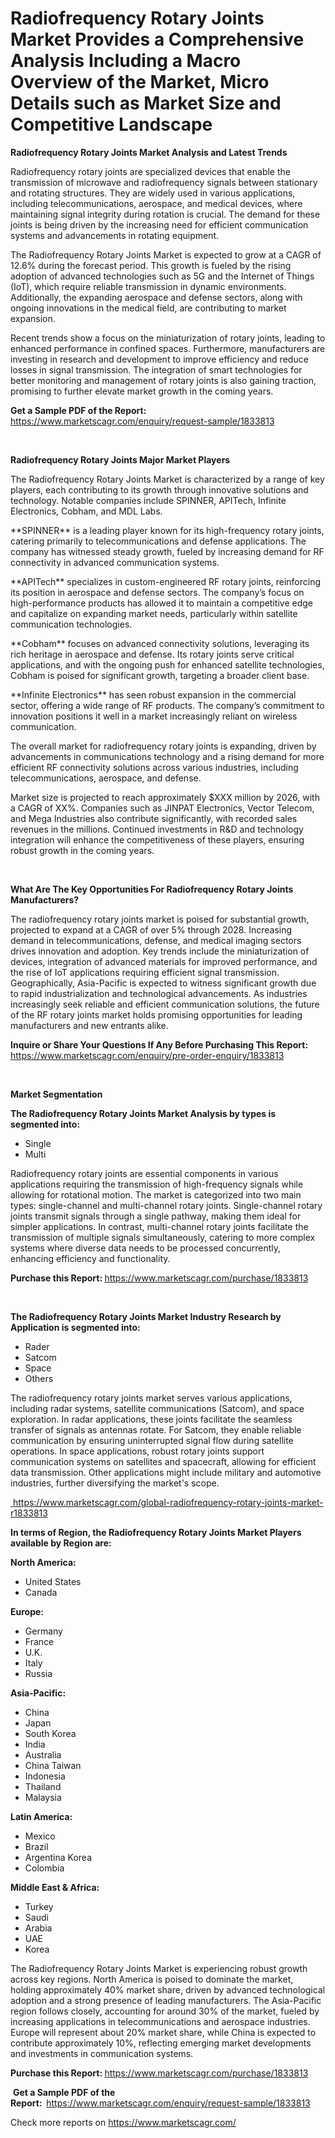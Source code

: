<p><h1>Radiofrequency Rotary Joints Market Provides a Comprehensive Analysis Including a Macro Overview of the Market, Micro Details such as Market Size and Competitive Landscape</h1></p><p><strong>Radiofrequency Rotary Joints Market Analysis and Latest Trends</strong></p>
<p><p>Radiofrequency rotary joints are specialized devices that enable the transmission of microwave and radiofrequency signals between stationary and rotating structures. They are widely used in various applications, including telecommunications, aerospace, and medical devices, where maintaining signal integrity during rotation is crucial. The demand for these joints is being driven by the increasing need for efficient communication systems and advancements in rotating equipment.</p><p>The Radiofrequency Rotary Joints Market is expected to grow at a CAGR of 12.6% during the forecast period. This growth is fueled by the rising adoption of advanced technologies such as 5G and the Internet of Things (IoT), which require reliable transmission in dynamic environments. Additionally, the expanding aerospace and defense sectors, along with ongoing innovations in the medical field, are contributing to market expansion.</p><p>Recent trends show a focus on the miniaturization of rotary joints, leading to enhanced performance in confined spaces. Furthermore, manufacturers are investing in research and development to improve efficiency and reduce losses in signal transmission. The integration of smart technologies for better monitoring and management of rotary joints is also gaining traction, promising to further elevate market growth in the coming years.</p></p>
<p><strong>Get a Sample PDF of the Report:&nbsp;</strong> <a href="https://www.marketscagr.com/enquiry/request-sample/1833813?utm_campaign=1895&utm_medium=2&utm_source=Github&utm_content=ia&utm_term=01012025&utm_id=radiofrequency-rotary-joints">https://www.marketscagr.com/enquiry/request-sample/1833813</a></p>
<p>&nbsp;</p>
<p><strong>Radiofrequency Rotary Joints Major Market Players</strong></p>
<p><p>The Radiofrequency Rotary Joints Market is characterized by a range of key players, each contributing to its growth through innovative solutions and technology. Notable companies include SPINNER, APITech, Infinite Electronics, Cobham, and MDL Labs.</p><p>**SPINNER** is a leading player known for its high-frequency rotary joints, catering primarily to telecommunications and defense applications. The company has witnessed steady growth, fueled by increasing demand for RF connectivity in advanced communication systems. </p><p>**APITech** specializes in custom-engineered RF rotary joints, reinforcing its position in aerospace and defense sectors. The company’s focus on high-performance products has allowed it to maintain a competitive edge and capitalize on expanding market needs, particularly within satellite communication technologies.</p><p>**Cobham** focuses on advanced connectivity solutions, leveraging its rich heritage in aerospace and defense. Its rotary joints serve critical applications, and with the ongoing push for enhanced satellite technologies, Cobham is poised for significant growth, targeting a broader client base.</p><p>**Infinite Electronics** has seen robust expansion in the commercial sector, offering a wide range of RF products. The company’s commitment to innovation positions it well in a market increasingly reliant on wireless communication.</p><p>The overall market for radiofrequency rotary joints is expanding, driven by advancements in communications technology and a rising demand for more efficient RF connectivity solutions across various industries, including telecommunications, aerospace, and defense.</p><p>Market size is projected to reach approximately $XXX million by 2026, with a CAGR of XX%. Companies such as JINPAT Electronics, Vector Telecom, and Mega Industries also contribute significantly, with recorded sales revenues in the millions. Continued investments in R&D and technology integration will enhance the competitiveness of these players, ensuring robust growth in the coming years.</p></p>
<p>&nbsp;</p>
<p><strong>What Are The Key Opportunities For Radiofrequency Rotary Joints Manufacturers?</strong></p>
<p><p>The radiofrequency rotary joints market is poised for substantial growth, projected to expand at a CAGR of over 5% through 2028. Increasing demand in telecommunications, defense, and medical imaging sectors drives innovation and adoption. Key trends include the miniaturization of devices, integration of advanced materials for improved performance, and the rise of IoT applications requiring efficient signal transmission. Geographically, Asia-Pacific is expected to witness significant growth due to rapid industrialization and technological advancements. As industries increasingly seek reliable and efficient communication solutions, the future of the RF rotary joints market holds promising opportunities for leading manufacturers and new entrants alike.</p></p>
<p><strong>Inquire or Share Your Questions If Any Before Purchasing This Report:</strong> <a href="https://www.marketscagr.com/enquiry/pre-order-enquiry/1833813?utm_campaign=1895&utm_medium=2&utm_source=Github&utm_content=ia&utm_term=01012025&utm_id=radiofrequency-rotary-joints">https://www.marketscagr.com/enquiry/pre-order-enquiry/1833813</a></p>
<p>&nbsp;</p>
<p><strong>Market Segmentation</strong></p>
<p><strong>The Radiofrequency Rotary Joints Market Analysis by types is segmented into:</strong></p>
<p><ul><li>Single</li><li>Multi</li></ul></p>
<p><p>Radiofrequency rotary joints are essential components in various applications requiring the transmission of high-frequency signals while allowing for rotational motion. The market is categorized into two main types: single-channel and multi-channel rotary joints. Single-channel rotary joints transmit signals through a single pathway, making them ideal for simpler applications. In contrast, multi-channel rotary joints facilitate the transmission of multiple signals simultaneously, catering to more complex systems where diverse data needs to be processed concurrently, enhancing efficiency and functionality.</p></p>
<p><strong>Purchase this Report:&nbsp;</strong><a href="https://www.marketscagr.com/purchase/1833813?utm_campaign=1895&utm_medium=2&utm_source=Github&utm_content=ia&utm_term=01012025&utm_id=radiofrequency-rotary-joints">https://www.marketscagr.com/purchase/1833813</a></p>
<p>&nbsp;</p>
<p><strong>The Radiofrequency Rotary Joints Market Industry Research by Application is segmented into:</strong></p>
<p><ul><li>Rader</li><li>Satcom</li><li>Space</li><li>Others</li></ul></p>
<p><p>The radiofrequency rotary joints market serves various applications, including radar systems, satellite communications (Satcom), and space exploration. In radar applications, these joints facilitate the seamless transfer of signals as antennas rotate. For Satcom, they enable reliable communication by ensuring uninterrupted signal flow during satellite operations. In space applications, robust rotary joints support communication systems on satellites and spacecraft, allowing for efficient data transmission. Other applications might include military and automotive industries, further diversifying the market's scope.</p></p>
<p><a href="https://www.marketscagr.com/global-radiofrequency-rotary-joints-market-r1833813?utm_campaign=1895&utm_medium=2&utm_source=Github&utm_content=ia&utm_term=01012025&utm_id=radiofrequency-rotary-joints">&nbsp;https://www.marketscagr.com/global-radiofrequency-rotary-joints-market-r1833813</a></p>
<p><strong>In terms of Region, the Radiofrequency Rotary Joints Market Players available by Region are:</strong></p>
<p>
    <p> <strong> North America: </strong>
        <ul>
            <li>United States</li>
            <li>Canada</li>
        </ul>
        </p> 
    <p> <strong> Europe: </strong>
        <ul>
            <li>Germany</li>
            <li>France</li>
            <li>U.K.</li>
            <li>Italy</li>
            <li>Russia</li>
        </ul>
        </p> 
    <p> <strong> Asia-Pacific: </strong>
        <ul>
            <li>China</li>
            <li>Japan</li>
            <li>South Korea</li>
            <li>India</li>
            <li>Australia</li>
            <li>China Taiwan</li>
            <li>Indonesia</li>
            <li>Thailand</li>
            <li>Malaysia</li>
        </ul>
        </p> 
    <p> <strong> Latin America: </strong>
        <ul>
            <li>Mexico</li>
            <li>Brazil</li>
            <li>Argentina Korea</li>
            <li>Colombia</li>
        </ul>
        </p> 
    <p> <strong> Middle East & Africa: </strong>
        <ul>
            <li>Turkey</li>
            <li>Saudi</li>
            <li>Arabia</li>
            <li>UAE</li>
            <li>Korea</li>
        </ul>
    </p>
    </p>
<p><p>The Radiofrequency Rotary Joints Market is experiencing robust growth across key regions. North America is poised to dominate the market, holding approximately 40% market share, driven by advanced technological adoption and a strong presence of leading manufacturers. The Asia-Pacific region follows closely, accounting for around 30% of the market, fueled by increasing applications in telecommunications and aerospace industries. Europe will represent about 20% market share, while China is expected to contribute approximately 10%, reflecting emerging market developments and investments in communication systems.</p></p>
<p><strong>Purchase this Report: </strong><a href="https://www.marketscagr.com/purchase/1833813?utm_campaign=1895&utm_medium=2&utm_source=Github&utm_content=ia&utm_term=01012025&utm_id=radiofrequency-rotary-joints">https://www.marketscagr.com/purchase/1833813</a></p>
<p>&nbsp;<strong>Get a Sample PDF of the Report:&nbsp;&nbsp;</strong><a href="https://www.marketscagr.com/enquiry/request-sample/1833813?utm_campaign=1895&utm_medium=2&utm_source=Github&utm_content=ia&utm_term=01012025&utm_id=radiofrequency-rotary-joints">https://www.marketscagr.com/enquiry/request-sample/1833813</a></p>
<p><strong></strong></p>
<p>Check more reports on <a href="https://www.marketscagr.com/?utm_campaign=1895&utm_medium=2&utm_source=Github&utm_content=ia&utm_term=01012025&utm_id=radiofrequency-rotary-joints">https://www.marketscagr.com/</a></p>
